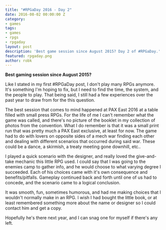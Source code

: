 ```yaml
---
title: "#RPGaDay 2016 - Day 2"
date: 2016-08-02 00:00:00 Z
category:
- games
tags:
- games
- rpgs
- rpgaday
layout: post
description: 'Best game session since August 2015? Day 2 of #RPGaDay.'
featured: rpgaday.png
author: robk
---
```


**Best gaming session since August 2015?**

Like I stated in my first #RPGaDay post, I don't play many RPGs anymore. It's something I'm hoping to fix, but I need to find the time, the system, and the people to play. That being said, I still had a few experiences over the past year to draw from for the this question.

The best session that comes to mind happened at PAX East 2016 at a table filled with small press RPGs. For the life of me I can't remember what the game was called, and there's no picture of the booklet in my collection of photos from the convention. What I do remember is that it was a small print run that was pretty much a PAX East exclusive, at least for now. The game had to do with lovers on opposite sides of a mech war finding each other and dealing with different scenarios that occurred during said war. These could be a dance, a skirmish, a treaty meeting gone downhill, etc..

I played a quick scenario with the designer, and really loved the give-and-take mechanic this little RPG used. I could say that I was going to the enemies camp to gather info, and he would choose to what varying degree I succeeded. Each of his choices came with it's own consequence and benefits/pitfalls. Gameplay continued back and forth until one of us had to concede, and the scenario came to a logical conclusion.

It was smooth, fun, sometimes humorous, and had me making choices that I wouldn't normally make in an RPG. I wish I had bought the little book, or at least remembered something more about the name or designer so I could contact him and get a copy.

Hopefully he's there next year, and I can snag one for myself if there's any left.

